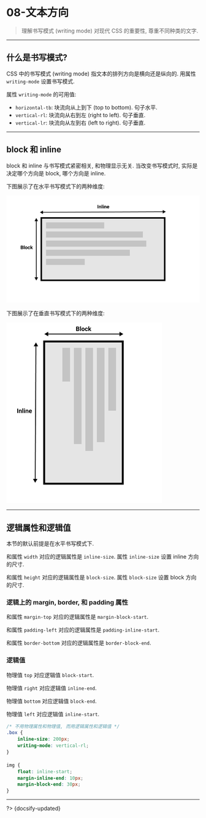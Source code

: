 # 08-文本方向

> 理解书写模式 (writing mode) 对现代 CSS 的重要性, 尊重不同种类的文字.

---

## 什么是书写模式?

CSS 中的书写模式 (writing mode) 指文本的排列方向是横向还是纵向的. 用属性 `writing-mode` 设置书写模式.

属性 `writing-mode` 的可用值:

- `horizontal-tb`: 块流向从上到下 (top to bottom). 句子水平.
- `vertical-rl`: 块流向从右到左 (right to left). 句子垂直.
- `vertical-lr`: 块流向从左到右 (left to right). 句子垂直.

---

## block 和 inline

block 和 inline 与书写模式紧密相关, 和物理显示无关. 当改变书写模式时, 实际是决定哪个方向是 block, 哪个方向是 inline.

下图展示了在水平书写模式下的两种维度:

![](../_assets/_images/horizontal-tb.png ':size=450')

下图展示了在垂直书写模式下的两种维度:

![](../_assets/_images/vertical.png ':size=300')

---

## 逻辑属性和逻辑值

本节的默认前提是在水平书写模式下.

和属性 `width` 对应的逻辑属性是 `inline-size`. 属性 `inline-size` 设置 inline 方向的尺寸.

和属性 `height` 对应的逻辑属性是 `block-size`. 属性 `block-size` 设置 block 方向的尺寸.

### 逻辑上的 margin, border, 和 padding 属性

和属性 `margin-top` 对应的逻辑属性是 `margin-block-start`.

和属性 `padding-left` 对应的逻辑属性是 `padding-inline-start`.

和属性 `border-bottom` 对应的逻辑属性是 `border-block-end`.

### 逻辑值

物理值 `top` 对应逻辑值 `block-start`.

物理值 `right` 对应逻辑值 `inline-end`.

物理值 `bottom` 对应逻辑值 `block-end`.

物理值 `left` 对应逻辑值 `inline-start`.

```css
/* 不用物理属性和物理值, 而用逻辑属性和逻辑值 */
.box {
    inline-size: 200px;
    writing-mode: vertical-rl;
}

img {
    float: inline-start;
    margin-inline-end: 10px;
    margin-block-end: 30px;
}
```



---

?> {docsify-updated}